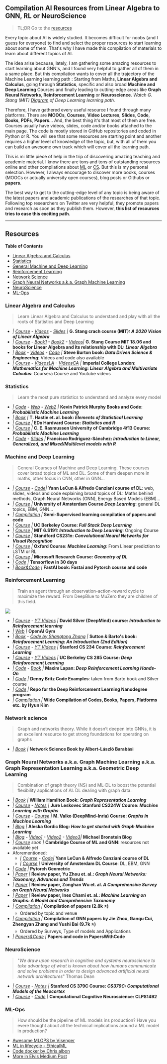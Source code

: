 ## Compilation AI Resources from Linear Algebra to GNN, RL or NeuroScience

> TL;DR Go to the [resources](#resources)

Every topic about AI is widely studied. It becomes difficult for noobs (and I guess for everyone) to find and select the proper resources to start learning about some of them. That's why I have made this compilation of materials to learn about different topics of AI.

The idea arise because, lately, I am gathering some amazing resources to start learning about GNN's, and I found very helpful to gather all of them in a same place. But this compilation wants to cover <hl>all the trajectory of the Machine Learning learning path</hl>
: Starting from Maths, **Linear Algebra and Calculus**, going through **Statistics**, specific and also broad **Machine and Deep Learning** Courses and finally leading to cutting-edge areas like **Graph Neural Networks**, **Reinforcement Learning** or **Neuroscience**. *Watch G. Stang (MIT) [Diagram](https://images-na.ssl-images-amazon.com/images/I/91NJExMOoqL.jpg) of Deep Learning learning path.*

Therefore, I have gathered every useful resource I found through many platforms. There are **MOOCs**, **Courses**, **Video Lectures**, **Slides**, **Code**, **Books**, **PDFs**, **Papers**... And, the best thing it's that most of them are <hl>free</hl>. Courses usually have videos, slides, code and/or books attached to the main page. The code is mostly stored in <icon name="github-square" pack="fab"> GitHub repositories and coded in <icon name="python" pack="fab"> Python or <icon name="r-project" pack="fab"> R. You will see that some resources are starting point and another requires a higher level of knowledge of the topic, but, with all of them you can build an awesome own track which will cover all the learning path.

This is mi little piece of help in the trip of discovering amazing teaching and academic material. I know there are tons and tons of outstanding resources online and other compilations about [ML](https://github.com/luspr/awesome-ml-courses) or [CS](https://github.com/Developer-Y/cs-video-courses). But this is my personal selection. However, I always encourage to discover more books, courses (MOOCs or actually university open courses), blog posts or Githubs or **papers**. 

The best way to get to the cutting-edge level of any topic is being aware of the latest papers and academic publications of the researches of that topic. Following top researchers on Twitter are very helpful, they promote papers and research as soon as they publish them. However, **this list of resources tries to ease this exciting path**.

**************************
## Resources 

**Table of Contents**

- [Linear Algebra and Calculus](#linear-algebra-and-calculus)
- [Statistics](#statistics)
- [General Machine and Deep Learning](#Machine-and-Deep-Learning)
- [Reinforcement Learning](#Reinforcement-Learning)
- [Network Science](#network-science)
- [Graph Neural Networks a.k.a. Graph Machine Learning](#graph-neural-networks-aka-graph-machine-learning-aka-graph-representation-learning-aka-geometric-deep-learning)
- [NeuroScience](#neuroscience)
- [ML-Ops](#ml-ops)

### Linear Algebra and Calculus
> Learn Linear Algebra and Calculus to understand and play with all the roots of Statistics and Deep Learning
 - *| [Course](https://ocw.mit.edu/resources/res-18-010-a-2020-vision-of-linear-algebra-spring-2020/) - [Videos](https://www.youtube.com/playlist?list=PLUl4u3cNGP61iQEFiWLE21EJCxwmWvvek) - [Slides](https://ocw.mit.edu/resources/res-18-010-a-2020-vision-of-linear-algebra-spring-2020/videos/MITRES_18_010S20_LA_Slides.pdf)  |* **G. Stang crach course (MIT): *A 2020 Vision of Linear Algebra***
 - *| [Course](https://ocw.mit.edu/courses/mathematics/18-06-linear-algebra-spring-2010/) - [Book1](http://math.mit.edu/~gs/everyone/) - [Book2](http://math.mit.edu/~gs/learningfromdata/) - [Videos](https://www.youtube.com/playlist?list=PLE7DDD91010BC51F8)|* **G. Stang Course MIT 18.06 and books for Linear Algebra and its relationship with DL: *Linear Algebra***
 - *| [Book](http://databookuw.com/databook.pdf) - [Videos](https://www.youtube.com/c/Eigensteve/playlists) - [Code](http://databookuw.com/) |* **Steve Burton book: *Data Driven Science & Engineering***: Videos and code also available
 - *| [Course](https://www.coursera.org/specializations/mathematics-machine-learning) - [VideosLA](https://www.youtube.com/playlist?list=PLiiljHvN6z1_o1ztXTKWPrShrMrBLo5P3) - [VideosCA](https://www.youtube.com/playlist?list=PLiiljHvN6z193BBzS0Ln8NnqQmzimTW23)  |* **Imperial College London: *Mathematics for Machine Learning: Linear Algebra and Multivariate Calculus***: Coursera Course and Youtube videos

### Statistics
> Learn the most pure statistics to understand and analyze every model
 - *| [Code](https://github.com/probml/pyprobml) - [Web](https://probml.github.io/pml-book/) - [Web2](https://probml.github.io/pml-book/book1.html) |* **Kevin Patrick Murphy Books and Code: *Probabilistic Machine Learning***
 - *| [Book](https://web.stanford.edu/~hastie/ElemStatLearn//printings/ESLII_print12_toc.pdf) |* **T. Hastie et. al. book: *Elements of Statistical Learning***
 - *| [Course](https://www.edx.org/es/course/statistics-and-r) |* **EDx Hardvard Course: *Statistics and R***
 - *| [Course](http://mlg.eng.cam.ac.uk/teaching/4f13/1920/) |* **C. E. Rasmussen University of Cambridge 4f13 Course: *Probabilistic Machine Learning***
 - *| [Code](https://github.com/Pakillo/LM-GLM-GLMM-intro) - [Slides](https://github.com/Pakillo/LM-GLM-GLMM-intro/blob/trees/GLMs2pdf.pdf) |* **Francisco Rodríguez-Sánchez: *Introduction to Linear, Generalized, and Mixed/Multilevel models with R***

### Machine and Deep Learning 
> General Courses of Machine and Deep Learning. These courses cover broad topics of ML and DL. Some of them deepen more in maths, other focus in CNN, other in GNN...
 - *| [Course](https://atcold.github.io/pytorch-Deep-Learning/) - [Code](https://github.com/Atcold/pytorch-Deep-Learning)|* **Yann LeCun & Alfredo Canziani course of DL**: web, slides, videos and code explaining broad topics of DL: Maths behind methods, Graph Neural Networks (GNN), Energy Based Models (EBM)...
 - *| [Course](http://uvadlc.github.io/) |* **University of Amsterdam Course *Deep Learning***: general DL topics, EBM, GNN...
 - *| [Compilation](https://github.com/yassouali/awesome-semi-supervised-learning) |* **Semi-Supervised learning compilation of papers and code** 
 - *| [Course](https://fullstackdeeplearning.com/) |* **UC Berkeley Course: *Full Stack Deep Learning***
 - *| [Course](http://introtodeeplearning.com/) |* **MIT 6.S191: *Introduction to Deep Learning***: Ongoing Course
 - *| [Course](http://cs231n.stanford.edu/) |* **Standford CS231n: *Convolutional Neural Networks for Visual Recognition***
 - *| [Course](https://www.cs.ox.ac.uk/people/nando.defreitas/machinelearning/) |* **Oxford Course: *Machine Learning***: From Linear prediction to LSTM or RL 
 - *| [Course](https://www.microsoft.com/en-us/research/event/ai-institute-2019/) |* **Microsoft Research Course: *Geometry of DL***
 - *| [Code](https://github.com/lyhue1991/eat_tensorflow2_in_30_days) |* **Tensorflow in 30 days**
 - *| [Book&Code](https://github.com/fastai/fastbook) |* **FastAI book: Fastai and Pytorch course and code** 
 

### Reinforcement Learning
> Train an agent through an observation-action-reward cycle to maximize the reward. From DeepBlue to MuZero they are children of this field.

<img src="https://render.githubusercontent.com/render/math?math=P(S_{t+1}\mid S_t) = P(S_{t+1}\mid S_1, ..., S_N)">

 - *| [Course](https://www.davidsilver.uk/teaching/) - [YT Videos](https://www.youtube.com/playlist?list=PLqYmG7hTraZBiG_XpjnPrSNw-1XQaM_gB) |* **David Silver (DeepMind) course: *Introduction to Reinforcement learning***
 - *| [Web](https://gym.openai.com/docs/) |* **OpenAI Gym**
 - *| [Book](http://incompleteideas.net/book/the-book-2nd.html) -  [Code by Shangtong Zhang](https://github.com/ShangtongZhang/reinforcement-learning-an-introduction) |* **Sutton & Barto's book: *Reinforcement Learning: An Introduction (2nd Edition)***
 - *| [Course](http://web.stanford.edu/class/cs234/index.html) - [YT Videos](https://www.youtube.com/playlist?list=PLoROMvodv4rOSOPzutgyCTapiGlY2Nd8u) |* **Stanford CS 234 Course: *Reinforcement Learning***
 - *| [Course](http://rail.eecs.berkeley.edu/deeprlcourse/) - [YT Videos](https://www.youtube.com/playlist?list=PLkFD6_40KJIwhWJpGazJ9VSj9CFMkb79A) |* **UC Berkeley CS 285 Course: *Deep Reinforcement Learning***
 - *| [Code](https://github.com/PacktPublishing/Deep-Reinforcement-Learning-Hands-On-Second-Edition) - [Book](https://www.packtpub.com/product/deep-reinforcement-learning-hands-on-second-edition/9781838826994) |* **Maxim Lapan: *Deep Reinforcement Learning Hands-On***
 - *| [Code](https://github.com/dennybritz/reinforcement-learning) |* **Denny Britz Code Examples**: taken from Barto book and Silver course
 - *| [Code](https://github.com/udacity/deep-reinforcement-learning) |* **Repo for the Deep Reinforcement Learning Nanodegree program**
 - *| [Compilation](https://github.com/aikorea/awesome-rl) |* **Wide Compilation of Codes, Books, Papers, Platforms etc. by Hyun Kim**

### Network science
> Graph and networks theory. While it doesn’t deepen into GNNs, it is an excellent resource to get strong foundations for operating on graphs
 - *| [Book](http://networksciencebook.com/) |* **Network Science Book by Albert-László Barabási**

### Graph Neural Networks a.k.a. Graph Machine Learning a.k.a. Graph Representation Learning a.k.a. Geometric Deep Learning
> Combination of graph theory (NS) and ML-DL to boost the potential flexibility applications of AI. DL dealing with graph data.

 - *| [Book](https://www.cs.mcgill.ca/~wlh/grl_book/) |* **William Hamilton Book: *Graph Representation Learning***
 - *| [Course](http://web.stanford.edu/class/cs224w/) - [Notes](https://snap-stanford.github.io/cs224w-notes/) |* **Jure Leskovec Stanford CS224W Course: *Machine Learning with Graphs***
 - *| [Course](http://researchers.lille.inria.fr/~valko/hp/mva-ml-graphs-2019-2020.php) - [Course](https://sites.google.com/view/daniele-calandriello/teaching?authuser=0) |* **M. Valko (DeepMind-Inria) Course: *Graphs in Machine Learning***
 - *| [Blog](https://gordicaleksa.medium.com/how-to-get-started-with-graph-machine-learning-afa53f6f963a) |* **Aleska Gordic Blog: *How to get started with Graph Machine Learning***
 - *| [Blog](https://medium.com/@michael.bronstein) - [Video1](https://www.youtube.com/watch?v=ptcBmEHDWds) - [Video2](https://www.youtube.com/watch?v=8kTxTX0eBRA) - [Video3](https://www.youtube.com/watch?v=PLGcx65MhCc)|* **Michael Bronstein Blog**
 - *| [Course](https://www.cl.cam.ac.uk/teaching/2021/R250/) soon |*  **Cambridge Course of ML and GNN**: resources not available yet
 - Aforementioned:
	- *| [Course](https://atcold.github.io/pytorch-Deep-Learning/) - [Code](https://github.com/Atcold/pytorch-Deep-Learning)|* **Yann LeCun & Alfredo Canziani course of DL**
    - *| [Course](http://uvadlc.github.io/) |* **University of Amsterdam DL Course**: DL, EBM, GNN
 - *| [Code](https://github.com/rusty1s/pytorch_geometric) |* **Pytorch Geometric**
 - *| [Paper](https://arxiv.org/abs/2012.08752) |* **Review paper, Yu Zhou et. al.: *Graph Neural Networks: Taxonomy, Advances and Trends***
 - *| [Paper](https://arxiv.org/abs/1901.00596) |* **Review paper, Zonghan Wu et. al. *A Comprehensive Survey on Graph Neural Networks***
 - *| [Paper](https://arxiv.org/abs/2005.03675) |* **Review paper, Ines Chami et. al.: *Machine Learning on Graphs: A Model and Comprehensive Taxonomy***
 - *| [Compilation](https://github.com/DeepGraphLearning/LiteratureDL4Graph) |* **Compilation of papers (2.8k :star:)**
	- Ordered by topic and venue
 - *| [Compilation](https://github.com/thunlp/GNNPapers) |* **Compilation of GNN papers by Jie Zhou, Ganqu Cui, Zhengyan Zhang and Yushi Bai (9.7k :star:)**
	 - Ordered by Surveys, Type of models and Applications
 - *| [Papers&Code](https://paperswithcode.com/search?q_meta=&q=graph+neural+networks) |* **Papers and code in PapersWithCode**

### NeuroScience
> "*We draw upon research in cognitive and systems neuroscience to take advantage of what is known about how humans communicate and solve problems in order to design advanced artificial neural network architectures*" Thomas Dean
 - *| [Course](https://web.stanford.edu/class/cs379c/archive/2020/index.html) - [Notes](https://web.stanford.edu/class/cs379c/archive/2020/resources/lectures/index.html) |* **Stanford CS 379C Course: *CS379C: Computational Models of the Neocortex***
 - *| [Course](http://ski.clps.brown.edu/cogsim.html) - [Code](https://github.com/CompCogNeuro/ed4) |* **Computational Cognitive Neuroscience: CLPS1492**

### ML-Ops
> How should be the pipeline of ML models ins production? Have you evere thought about all the technical implications around a ML model in production?
- [Awesome MLOPS by Visenger](https://github.com/visenger/awesome-mlops)
- [ML in lifecycle - EthicalML](https://github.com/EthicalML/awesome-production-machine-learning)
- [Code docker by Chris albon](https://github.com/chrisalbon/sklearn-flask-docker)
- [More in Elvis Medium Post](https://medium.com/dair-ai/my-recommendations-to-learn-machine-learning-in-production-d3c5b8e42635)
